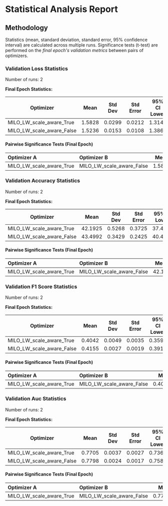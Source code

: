 # Statistical Analysis Report

## Methodology

Statistics (mean, standard deviation, standard error, 95% confidence interval) are calculated across multiple runs.
Significance tests (t-test) are performed on the *final epoch's validation metrics* between pairs of optimizers.

### Validation Loss Statistics

Number of runs: 2

**Final Epoch Statistics:**

| Optimizer | Mean | Std Dev | Std Error | 95% CI Lower | 95% CI Upper |
|-----------|------|---------|-----------|--------------|--------------|
| MILO_LW_scale_aware_True | 1.5828 | 0.0299 | 0.0212 | 1.3140 | 1.8516 |
| MILO_LW_scale_aware_False | 1.5236 | 0.0153 | 0.0108 | 1.3861 | 1.6612 |

#### Pairwise Significance Tests (Final Epoch)

| Optimizer A              | Optimizer B               |   Mean A |   Mean B | Better                    |   p-value | Significant   | Metric                |
|:-------------------------|:--------------------------|---------:|---------:|:--------------------------|----------:|:--------------|:----------------------|
| MILO_LW_scale_aware_True | MILO_LW_scale_aware_False |  1.58279 |  1.52362 | MILO_LW_scale_aware_False |  0.171726 |               | final_validation_loss |

### Validation Accuracy Statistics

Number of runs: 2

**Final Epoch Statistics:**

| Optimizer | Mean | Std Dev | Std Error | 95% CI Lower | 95% CI Upper |
|-----------|------|---------|-----------|--------------|--------------|
| MILO_LW_scale_aware_True | 42.1925 | 0.5268 | 0.3725 | 37.4594 | 46.9256 |
| MILO_LW_scale_aware_False | 43.4992 | 0.3429 | 0.2425 | 40.4179 | 46.5804 |

#### Pairwise Significance Tests (Final Epoch)

| Optimizer A              | Optimizer B               |   Mean A |   Mean B | Better                    |   p-value | Significant   | Metric                    |
|:-------------------------|:--------------------------|---------:|---------:|:--------------------------|----------:|:--------------|:--------------------------|
| MILO_LW_scale_aware_True | MILO_LW_scale_aware_False |  42.1925 |  43.4992 | MILO_LW_scale_aware_False |  0.117832 |               | final_validation_accuracy |

### Validation F1 Score Statistics

Number of runs: 2

**Final Epoch Statistics:**

| Optimizer | Mean | Std Dev | Std Error | 95% CI Lower | 95% CI Upper |
|-----------|------|---------|-----------|--------------|--------------|
| MILO_LW_scale_aware_True | 0.4042 | 0.0049 | 0.0035 | 0.3598 | 0.4486 |
| MILO_LW_scale_aware_False | 0.4155 | 0.0027 | 0.0019 | 0.3913 | 0.4397 |

#### Pairwise Significance Tests (Final Epoch)

| Optimizer A              | Optimizer B               |   Mean A |   Mean B | Better                    |   p-value | Significant   | Metric                    |
|:-------------------------|:--------------------------|---------:|---------:|:--------------------------|----------:|:--------------|:--------------------------|
| MILO_LW_scale_aware_True | MILO_LW_scale_aware_False | 0.404223 | 0.415472 | MILO_LW_scale_aware_False |  0.140125 |               | final_validation_f1_score |

### Validation Auc Statistics

Number of runs: 2

**Final Epoch Statistics:**

| Optimizer | Mean | Std Dev | Std Error | 95% CI Lower | 95% CI Upper |
|-----------|------|---------|-----------|--------------|--------------|
| MILO_LW_scale_aware_True | 0.7705 | 0.0037 | 0.0027 | 0.7368 | 0.8042 |
| MILO_LW_scale_aware_False | 0.7798 | 0.0024 | 0.0017 | 0.7581 | 0.8015 |

#### Pairwise Significance Tests (Final Epoch)

| Optimizer A              | Optimizer B               |   Mean A |   Mean B | Better                    |   p-value | Significant   | Metric               |
|:-------------------------|:--------------------------|---------:|---------:|:--------------------------|----------:|:--------------|:---------------------|
| MILO_LW_scale_aware_True | MILO_LW_scale_aware_False | 0.770518 | 0.779791 | MILO_LW_scale_aware_False |  0.118651 |               | final_validation_auc |

